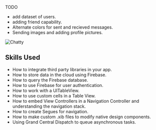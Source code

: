 TODO
- add dataset of users.
- adding friend capability.
- Alternate colors for sent and recieved messages.
- Sending images and adding profile pictures.

![Chatty](https://github.com/hamza233/Chatty/blob/master/chattyDemo.gif)


## Skills Used

* How to integrate third party libraries in your app.
* How to store data in the cloud using Firebase.
* How to query the Firebase database.
* How to use Firebase for user authentication.
* How to work with a UITableView.
* How to use custom cells in a Table View.
* How to embed View Controllers in a Navigation Controller and understanding the navigation stack.
* How to create Segues for navigation.
* How to make custom .xib files to modify native design components.
* Using Grand Central Dispatch to queue asynchronous tasks.


